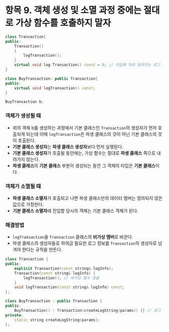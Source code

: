# 항목 9. 객체 생성 및 소멸 과정 중에는 절대로 가상 함수를 호출하지 말자
```cpp
class Transaction{
public:
    Transaction()
    {
        logTransaction();
    }
    virtual void log Transaction() const = 0; // 타입에 따라 달라지는 로그 기록
}

class BuyTransaction: public Transaction{
public:
    virtual void logTransaction() const;
}

BuyTransaction b;
```

### 객체가 생성될 때
- 위의 객체 b를 생성하는 과정에서 기본 클래스인 `Transaction`의 생성자가 먼저 호출되게 되는데 이때 `logTransaction`은 파생 클래스의 것이 아닌 기본 클래스의 것이 호출된다.
- **기본 클래스 생성자**는 **파생 클래스 생성자**보다 먼저 실행된다.
- **기본 클래스 생성자**가 호출될 동안에는, 가상 함수는 절대로 **파생 클래스** 쪽으로 내려가지 않는다.
- **파생 클래스**의 **기본 클래스** 부분이 생성되는 동안 그 객체의 타입은 **기본 클래스**이다.

### 객체가 소멸될 때
- **파생 클래스 소멸자**가 호출되고 나면 파생 클래스만의 데이터 멤버는 정의되지 않은 값으로 가정한다.
- **기본 클래스 소멸자**에 진입할 당시의 객체는 기본 클래스 객체가 된다.

### 해결방법
- `logTransaction`을 `Transaction` 클래스의 **비가상 멤버**로 바꾼다.
- 파생 클래스의 생성자들로 하여금 필요한 로그 정보를 `Transaction`의 생성자로 넘겨야 한다는 규칙을 만든다.

```cpp
class Transaction {
public:
    explicit Transaction(const string& logInfo);
    Transaction(const string& logInfo) {
        logTransaction(); // 비가상 함수 호출
    }
    void logTransaction(const string& logInfo) const;
};

class BuyTransaction : public Transaction {
public:
    BuyTransaction() : Transaction(createLogString(params)) {} // 로그 정보를 기본 클래스 생성자로 넘긴다.
private:
    static string createLogString(params);
};
```